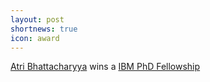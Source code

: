```yaml
---
layout: post
shortnews: true
icon: award
---
```

[Atri Bhattacharyya](https://atrib.bitbucket.io) wins a [IBM PhD Fellowship](https://www.research.ibm.com/university/awards/fellowships-awardees.html)
